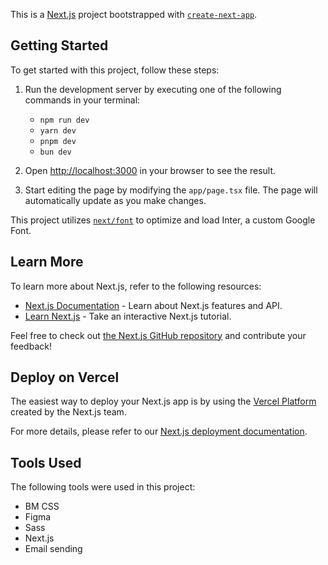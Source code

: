 This is a [Next.js](https://nextjs.org/) project bootstrapped with [`create-next-app`](https://github.com/vercel/next.js/tree/canary/packages/create-next-app).

## Getting Started

To get started with this project, follow these steps:

1. Run the development server by executing one of the following commands in your terminal:

   - `npm run dev`
   - `yarn dev`
   - `pnpm dev`
   - `bun dev`

2. Open [http://localhost:3000](http://localhost:3000) in your browser to see the result.

3. Start editing the page by modifying the `app/page.tsx` file. The page will automatically update as you make changes.

This project utilizes [`next/font`](https://nextjs.org/docs/basic-features/font-optimization) to optimize and load Inter, a custom Google Font.

## Learn More

To learn more about Next.js, refer to the following resources:

- [Next.js Documentation](https://nextjs.org/docs) - Learn about Next.js features and API.
- [Learn Next.js](https://nextjs.org/learn) - Take an interactive Next.js tutorial.

Feel free to check out [the Next.js GitHub repository](https://github.com/vercel/next.js/) and contribute your feedback!

## Deploy on Vercel

The easiest way to deploy your Next.js app is by using the [Vercel Platform](https://vercel.com/new?utm_medium=default-template&filter=next.js&utm_source=create-next-app&utm_campaign=create-next-app-readme) created by the Next.js team.

For more details, please refer to our [Next.js deployment documentation](https://nextjs.org/docs/deployment).

## Tools Used

The following tools were used in this project:

- BM CSS
- Figma
- Sass
- Next.js
- Email sending
